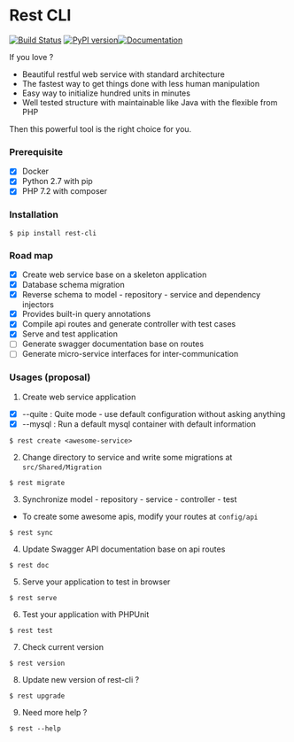 # Rest CLI
[![Build Status](https://travis-ci.org/loint/rest-cli.svg?branch=master)](https://travis-ci.org/loint/rest-cli) [![PyPI version](https://badge.fury.io/py/rest-cli.svg)](https://badge.fury.io/py/rest-cli)[![Documentation](https://img.shields.io/badge/documentation-rest-ff69b4.svg)](https://loint.github.io/rest-cli/index.md)

If you love ?
- Beautiful restful web service with standard architecture
- The fastest way to get things done with less human manipulation
- Easy way to initialize hundred units in minutes
- Well tested structure with maintainable like Java with the flexible from PHP

Then this powerful tool is the right choice for you.

### Prerequisite
- [x] Docker
- [x] Python 2.7 with pip
- [x] PHP 7.2 with composer

### Installation
```
$ pip install rest-cli
```

### Road map
- [x] Create web service base on a skeleton application
- [x] Database schema migration
- [x] Reverse schema to model - repository - service and dependency injectors
- [x] Provides built-in query annotations
- [x] Compile api routes and generate controller with test cases
- [x] Serve and test application
- [ ] Generate swagger documentation base on routes
- [ ] Generate micro-service interfaces for inter-communication

### Usages (proposal)
1. Create web service application
- [x] --quite : Quite mode - use default configuration without asking anything
- [x] --mysql : Run a default mysql container with default information
```
$ rest create <awesome-service>
```
2. Change directory to service and write some migrations at `src/Shared/Migration`
```
$ rest migrate
```
3. Synchronize model - repository - service - controller - test
- To create some awesome apis, modify your routes at `config/api`
```
$ rest sync
```
4. Update Swagger API documentation base on api routes
```
$ rest doc
```
5. Serve your application to test in browser
```
$ rest serve
```
6. Test your application with PHPUnit
```
$ rest test
```
7. Check current version
```
$ rest version
```
8. Update new version of rest-cli ?
```
$ rest upgrade
```
9. Need more help ?
```
$ rest --help
```
